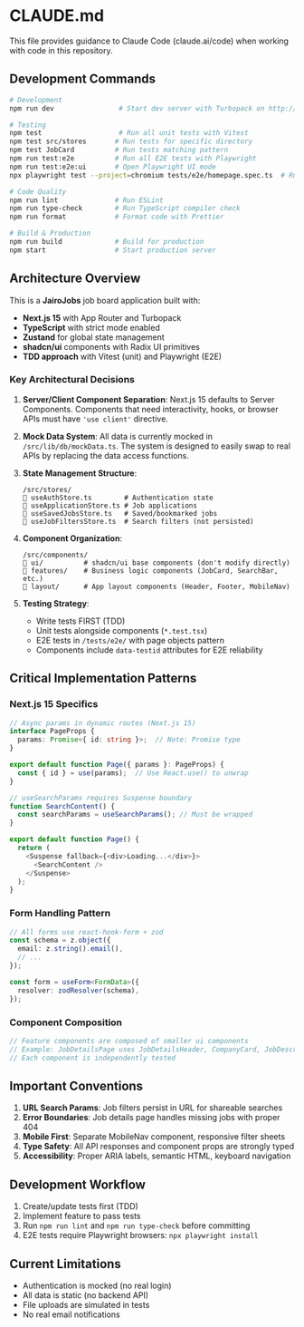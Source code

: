 # CLAUDE.md

This file provides guidance to Claude Code (claude.ai/code) when working with code in this repository.

## Development Commands

```bash
# Development
npm run dev                # Start dev server with Turbopack on http://localhost:3000

# Testing
npm test                   # Run all unit tests with Vitest
npm test src/stores       # Run tests for specific directory
npm test JobCard          # Run tests matching pattern
npm run test:e2e          # Run all E2E tests with Playwright
npm run test:e2e:ui       # Open Playwright UI mode
npx playwright test --project=chromium tests/e2e/homepage.spec.ts  # Run specific E2E test

# Code Quality
npm run lint              # Run ESLint
npm run type-check        # Run TypeScript compiler check
npm run format            # Format code with Prettier

# Build & Production
npm run build             # Build for production
npm start                 # Start production server
```

## Architecture Overview

This is a **JairoJobs** job board application built with:
- **Next.js 15** with App Router and Turbopack
- **TypeScript** with strict mode enabled
- **Zustand** for global state management
- **shadcn/ui** components with Radix UI primitives
- **TDD approach** with Vitest (unit) and Playwright (E2E)

### Key Architectural Decisions

1. **Server/Client Component Separation**: Next.js 15 defaults to Server Components. Components that need interactivity, hooks, or browser APIs must have `'use client'` directive.

2. **Mock Data System**: All data is currently mocked in `/src/lib/db/mockData.ts`. The system is designed to easily swap to real APIs by replacing the data access functions.

3. **State Management Structure**:
   ```
   /src/stores/
      useAuthStore.ts        # Authentication state
      useApplicationStore.ts # Job applications
      useSavedJobsStore.ts   # Saved/bookmarked jobs
      useJobFiltersStore.ts  # Search filters (not persisted)
   ```

4. **Component Organization**:
   ```
   /src/components/
      ui/          # shadcn/ui base components (don't modify directly)
      features/    # Business logic components (JobCard, SearchBar, etc.)
      layout/      # App layout components (Header, Footer, MobileNav)
   ```

5. **Testing Strategy**:
   - Write tests FIRST (TDD)
   - Unit tests alongside components (`*.test.tsx`)
   - E2E tests in `/tests/e2e/` with page objects pattern
   - Components include `data-testid` attributes for E2E reliability

## Critical Implementation Patterns

### Next.js 15 Specifics
```typescript
// Async params in dynamic routes (Next.js 15)
interface PageProps {
  params: Promise<{ id: string }>;  // Note: Promise type
}

export default function Page({ params }: PageProps) {
  const { id } = use(params);  // Use React.use() to unwrap
}

// useSearchParams requires Suspense boundary
function SearchContent() {
  const searchParams = useSearchParams(); // Must be wrapped
}

export default function Page() {
  return (
    <Suspense fallback={<div>Loading...</div>}>
      <SearchContent />
    </Suspense>
  );
}
```

### Form Handling Pattern
```typescript
// All forms use react-hook-form + zod
const schema = z.object({
  email: z.string().email(),
  // ...
});

const form = useForm<FormData>({
  resolver: zodResolver(schema),
});
```

### Component Composition
```typescript
// Feature components are composed of smaller ui components
// Example: JobDetailsPage uses JobDetailsHeader, CompanyCard, JobDescription, etc.
// Each component is independently tested
```

## Important Conventions

1. **URL Search Params**: Job filters persist in URL for shareable searches
2. **Error Boundaries**: Job details page handles missing jobs with proper 404
3. **Mobile First**: Separate MobileNav component, responsive filter sheets
4. **Type Safety**: All API responses and component props are strongly typed
5. **Accessibility**: Proper ARIA labels, semantic HTML, keyboard navigation

## Development Workflow

1. Create/update tests first (TDD)
2. Implement feature to pass tests
3. Run `npm run lint` and `npm run type-check` before committing
4. E2E tests require Playwright browsers: `npx playwright install`

## Current Limitations

- Authentication is mocked (no real login)
- All data is static (no backend API)
- File uploads are simulated in tests
- No real email notifications